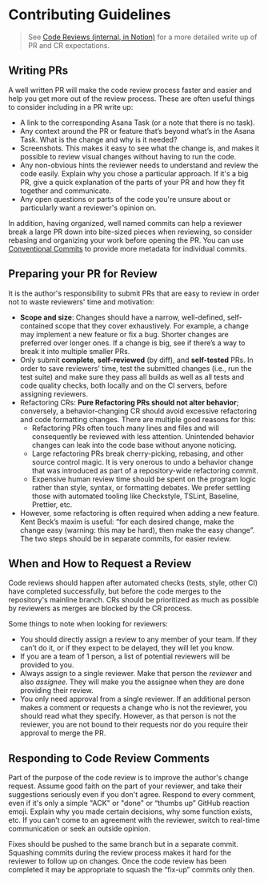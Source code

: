 # Contributing Guidelines

> See [Code Reviews (internal, in Notion)](https://www.notion.so/mbta-downtown-crossing/Code-Reviews-df7d4d6bb6aa4831a81bc8cef1bebbb5) for a more detailed write up of PR and CR expectations.

## Writing PRs

A well written PR will make the code review process faster and easier and help you get more out of the review process. These are often useful things to consider including in a PR write up:

- A link to the corresponding Asana Task (or a note that there is no task).
- Any context around the PR or feature that’s beyond what’s in the Asana Task. What is the change and why is it needed?
- Screenshots. This makes it easy to see what the change is, and makes it possible to review visual changes without having to run the code.
- Any non-obvious hints the reviewer needs to understand and review the code easily. Explain why you chose a particular approach. If it's a big PR, give a quick explanation of the parts of your PR and how they fit together and communicate.
- Any open questions or parts of the code you're unsure about or particularly want a reviewer's opinion on.

In addition, having organized, well named commits can help a reviewer break a large PR down into bite-sized pieces when reviewing, so consider rebasing and organizing your work before opening the PR. You can use [Conventional Commits](https://www.conventionalcommits.org/en/v1.0.0/#summary) to provide more metadata for individual commits.

## Preparing your PR for Review

It is the author's responsibility to submit PRs that are easy to review in order not to waste reviewers' time and motivation:

- **Scope and size**: Changes should have a narrow, well-defined, self-contained scope that they cover exhaustively. For example, a change may implement a new feature or fix a bug. Shorter changes are preferred over longer ones. If a change is big, see if there’s a way to break it into multiple smaller PRs.
- Only submit **complete**, **self-reviewed** (by diff), and **self-tested** PRs. In order to save reviewers' time, test the submitted changes (i.e., run the test suite) and make sure they pass all builds as well as all tests and code quality checks, both locally and on the CI servers, before assigning reviewers.
- Refactoring CRs: **Pure Refactoring PRs should not alter behavior**; conversely, a behavior-changing CR should avoid excessive refactoring and code formatting changes. There are multiple good reasons for this:
  - Refactoring PRs often touch many lines and files and will consequently be reviewed with less attention. Unintended behavior changes can leak into the code base without anyone noticing.
  - Large refactoring PRs break cherry-picking, rebasing, and other source control magic. It is very onerous to undo a behavior change that was introduced as part of a repository-wide refactoring commit.
  - Expensive human review time should be spent on the program logic rather than style, syntax, or formatting debates. We prefer settling those with automated tooling like Checkstyle, TSLint, Baseline, Prettier, etc.
- However, some refactoring is often required when adding a new feature. Kent Beck’s maxim is useful: “for each desired change, make the change easy (warning: this may be hard), then make the easy change”. The two steps should be in separate commits, for easier review.

## When and How to Request a Review

Code reviews should happen after automated checks (tests, style, other CI) have completed successfully, but before the code merges to the repository's mainline branch. CRs should be prioritized as much as possible by reviewers as merges are blocked by the CR process.

Some things to note when looking for reviewers:

- You should directly assign a review to any member of your team. If they can’t do it, or if they expect to be delayed, they will let you know.
- If you are a team of 1 person, a list of potential reviewers will be provided to you.
- Always assign to a single reviewer. Make that person the *reviewer* and also *assignee*. They will make you the assignee when they are done providing their review.
- You only need approval from a single reviewer. If an additional person makes a comment or requests a change who is not the reviewer, you should read what they specify. However, as that person is not the reviewer, you are not bound to their requests nor do you require their approval to merge the PR.

## Responding to Code Review Comments

Part of the purpose of the code review is to improve the author's change request. Assume good faith on the part of your reviewer, and take their suggestions seriously even if you don't agree. Respond to every comment, even if it's only a simple "ACK" or "done" or “thumbs up” GitHub reaction emoji. Explain why you made certain decisions, why some function exists, etc. If you can't come to an agreement with the reviewer, switch to real-time communication or seek an outside opinion.

Fixes should be pushed to the same branch but in a separate commit. Squashing commits during the review process makes it hard for the reviewer to follow up on changes. Once the code review has been completed it may be appropriate to squash the “fix-up” commits only then.
